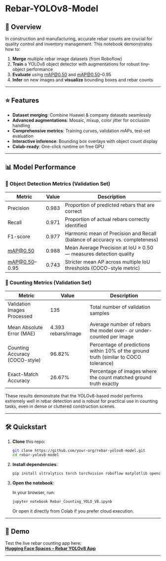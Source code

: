 # Rebar-YOLOv8-Model

## 🎯 Overview

In construction and manufacturing, accurate rebar counts are crucial for quality control and inventory management. This notebook demonstrates how to:

1. **Merge** multiple rebar image datasets (from Roboflow)
2. **Train** a YOLOv8 object detector with augmentations for robust tiny-object performance
3. **Evaluate** using mAP@0.50 and mAP@0.50–0.95
4. **Infer** on new images and **visualize** bounding boxes and rebar counts

---

## ⭐ Features

- **Dataset merging**: Combine Huawei & company datasets seamlessly
- **Advanced augmentations**: Mosaic, mixup, color jitter for occlusion handling
- **Comprehensive metrics**: Training curves, validation mAPs, test-set evaluation
- **Interactive inference**: Bounding box overlays with object count display
- **Colab-ready**: One-click runtime on free GPU

---

## 📊 Model Performance

### 🧠 Object Detection Metrics (Validation Set)

| Metric        | Value | Description                                                                  |
| ------------- | ----- | ---------------------------------------------------------------------------- |
| Precision     | 0.983 | Proportion of predicted rebars that are correct                              |
| Recall        | 0.971 | Proportion of actual rebars correctly identified                             |
| F1-score      | 0.977 | Harmonic mean of Precision and Recall (balance of accuracy vs. completeness) |
| mAP@0.50      | 0.988 | Mean Average Precision at IoU ≥ 0.50 — measures detection quality            |
| mAP@0.50–0.95 | 0.743 | Stricter mean AP across multiple IoU thresholds (COCO-style metric)          |

### 🔢 Counting Metrics (Validation Set)

| Metric                         | Value              | Description                                                                          |
| ------------------------------ | ------------------ | ------------------------------------------------------------------------------------ |
| Validation Images Processed    | 135                | Total number of validation samples                                                   |
| Mean Absolute Error (MAE)      | 4.393 rebars/image | Average number of rebars the model over- or under-counted per image                  |
| Counting Accuracy (COCO-style) | 96.82%             | Percentage of predictions within 10% of the ground truth (similar to COCO tolerance) |
| Exact-Match Accuracy           | 26.67%             | Percentage of images where the count matched ground truth exactly                    |

These results demonstrate that the YOLOv8-based model performs extremely well in rebar detection and is robust for practical use in counting tasks, even in dense or cluttered construction scenes.

---

## 🛠️ Quickstart

1. **Clone** this repo:

   ```bash
   git clone https://github.com/your-org/rebar-yolov8-model.git
   cd rebar-yolov8-model
   ```

2. **Install dependencies**:

   ```bash
   pip install ultralytics torch torchvision roboflow matplotlib opencv-python
   ```

3. **Open the notebook**:

   In your browser, run:

   ```bash
   jupyter notebook Rebar_Counting_YOLO_V8.ipynb
   ```

   Or open it directly from Colab if you prefer cloud execution.

---

## 🔎 Demo

Test the live rebar counting app here:  
**[Hugging Face Spaces – Rebar YOLOv8 App](https://huggingface.co/spaces/cl0504/rebar-yolov8-app)**

---
